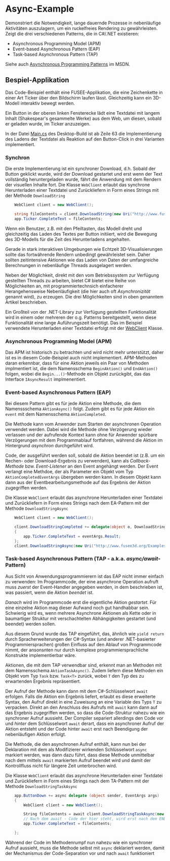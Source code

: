 
# Async-Example

Demonstriert die Notwendigkeit, lange dauernde Prozesse in nebenläufige Aktivitäten
auszulagern, um ein ruckelfreies Rendering zu gewährleisten.
Zeigt die drei verschiedenen Patterns, die in C#/.NET existieren: 

- Asynchronous Programming Model (APM)
- Event-based Asynchronous Pattern (EAP)
- Task-based Asynchronous Pattern (TAP)

Siehe auch [Asynchronous Programming Patterns](https://msdn.microsoft.com/en-us/library/jj152938.aspx)
im MSDN.


## Bespiel-Applikation

Das Code-Beispiel enthält eine FUSEE-Applikation, die eine Zeichenkette in einer Art Ticker über den
Bildschirm laufen lässt. Gleichzeitig kann ein 3D-Modell interaktiv bewegt werden.

Ein Button in der oberen linken Fensterecke lädt eine Textdatei mit langem Inhalt (Shakespear's gesammelte
Werke) aus dem Web, um diesen, sobald er geladen wurde, im Ticker anzuzeigen.

In der Datei [Main.cs](Desktop/Main.cs#63) des Desktop-Build ist ab Zeile 63 die Implementierung des Ladens
der Textdatei als Reaktion auf den Button-Click in drei Varianten implementiert.


### Synchron

Die erste Implementierung ist ein synchroner Download, d.h. Sobald der Button geklickt wurde, 
wird der Download gestartet und erst wenn der Text vollständig heruntergeladen wurde, fährt die
Anwendung mit dem Rendern der visuellen Inhalte fort. Die Klasse `WebClient` erlaubt das
synchrone Herunterladen einer Textdatei und Zurückliefern in Form eines Strings mit 
der Methode `DownloadString`

```C#
    WebClient client = new WebClient();

    string fileContents = client.DownloadString(new Uri("http://www.fusee3d.org/Examples/Async/SomeText.txt"));
    app.Ticker.CompleteText = fileContents;
```

Wenn ein Benutzer, z.B. mit den 
Pfeiltasten, das Modell dreht und gleichzeitig das Laden des Textes per Button initiiert,
wird die Bewegung des 3D-Modells für die Zeit des Herunterladens angehalten. 

Gerade in stark interaktiven Umgebungen wie Echtzeit 3D-Visualisierungen sollte das fortwährende
Rendern unbedingt gewährleistet sein. Daher sollten zeitintensive Aktionen wie das Laden von Daten
der umfangreiche Berechnungen in nebenläufige Threads ausgelagert werden.

Neben der Möglichkeit, direkt mit den vom Betriebssystem zur Verfügung gestellten Threads
zu arbeiten, bietet C# bietet eine Reihe von Möglichkeiten an, mit programmiertechnsich einfacherer
Herangehensweise Nebenläufigkeit (die hier auch oft _Asynchronizität_ genannt wird), zu erzeugen. 
Die drei Möglichkeiten sind in oben genanntem Artikel beschrieben.

Ein Großteil von der .NET-Library zur Verfügung gestellten Funktionalität wird in einem oder 
mehreren der o.g. Patterns bereitgestellt, wenn diese Funktionalität eine lange Auführungszeit
benötigt. Das im Beispiel verwendete Herunterladen einer Textdatei erfolgt mit 
der [WebClient](https://msdn.microsoft.com/de-de/library/system.net.webclient(v=vs.110).aspx)
Klasse.


### Asynchronous Programming Model (APM)

Das APM ist historisch zu betrachten und wird nicht mehr unterstützt, daher ist es in diesem
Code-Beispiel auch nicht implementiert. APM-Methoden daran erkennbar, dass für eine
Aktion jeweils ein Paar von Methoden implmentiert ist, die dem Namensschema
`BeginAktion()` und `EndAktion()` folgen, wobei die `Begin...()`-Methode ein Objekt zurückgibt, 
das das Interface `IAsyncResult` implmenentiert.


### Event-based Asynchronous Pattern (EAP)

Bei diesem Pattern gibt es für jede Aktion eine Methode, die dem Namenssschema `AktionAsync()`
folgt. Zudem gibt es für jede Aktion ein `event` mit dem Namensschema `AktionCompleted`.

Die Methode kann vom Anwender zum Starten der asynchronen Operation verwendet werden. Dabei
wird die Methode ohne Verzögerung wieder verlassen und der aufrufende Kontext kann ohne
für Anwender spürbare Verzögerungen mit dem Programmablauf fortfahren, während die Aktion
im Hintergrund _asynchron_ durchgeführt wird.

Code, der ausgeführt werden soll, sobald die Aktion beendet ist (z.B. um ein Rechen- oder
Download-Ergebnis zu verwenden), kann als _Callback-Methode_ bzw. _Event-Listener_ an den
Event angehängt werden. Der Event verlangt eine Methdoe, der als Parameter ein Objekt
vom Typ `AktionCompletedEventArgs` übergeben werden kann. In diesem Objekt kann dann
aus der Eventbearbeitungsmethode auf das Ergebnis der Aktion zugegriffen werden.

Die Klasse `WebClient` erlaubt das
asynchrone Herunterladen einer Textdatei und Zurückliefern in Form eines Strings nach dem 
EA-Pattern mit der Methode `DownloadStringAsync` 

```C#
    WebClient client = new WebClient();

    client.DownloadStringCompleted += delegate(object o, DownloadStringCompletedEventArgs eventArgs)
    {
        app.Ticker.CompleteText = eventArgs.Result;
    };
    client.DownloadStringAsync(new Uri("http://www.fusee3d.org/Examples/Async/SomeText.txt"));
```



### Task-based Asynchronous Pattern (TAP - a.k.a. _async/await_-Pattern)

Aus Sicht von Anwendungsprogrammierern ist das EAP nicht immer einfach zu verwenden:
Im Programmcode, der eine asynchrone Operation aufruft muss _zuerst_ der Event-Handler
angegeben werden, in dem beschrieben ist, was passiert, wenn die Aktion _beendet_ ist.

_Danach_ wird im Programmcode erst die eigentliche Aktion _gestartet_. Für eine einzelne
Aktion mag dieser Aufwand noch gut handhabbar sein. Schwierig wird es, wenn mehrere
Asynchrone Aktionen als Kette oder in baumartiger Struktur mit verschachtelten 
Abhängigkeiten gestartet (und beendet) werden sollen. 

Aus diesem Grund wurde das TAP eingeführt, das, ähnlich wie `yield return` durch
Spracherweiterungen der C#-Syntax (und anderer .NET-basierter Programmiersprachen)
großen Einfluss auf den Ablauf von Programmcode nimmt, der ansonsnten nur durch komplexe
programmiersprachliche Konstrukte implementierbar wäre.

Aktionen, die mit dem TAP verwendbar sind, erkennt man an Methoden mit dem Namensschema
`AktionTaskAsync()`. Zudem liefern diese Methoden ein Objekt vom Typ `Task` bzw. `Task<T>`
zurück, wobei `T` den Typ des zu erwartenden Ergebnis repräsentiert.

Der Aufruf der Methode kann dann mit dem C#-Schlüsselwort `await` erfolgen. Falls die Aktion
ein Ergebnis liefert, erlaubt es diese erweiterte Syntax, den Aufruf direkt in eine Zuweisung
an eine Variable des Typs `T` zu verpacken. Direkt an den Anschluss des Aufrufs mit `await`
kann dann auf das Ergebnis zugegriffen werden, so dass die Code-Struktur nahezu wie
ein synchroner Aufruf aussieht. Der Compiler separiert allerdings den Code _vor_ und
_hinter_ dem Schlüsselwort `await` derart, dass ein asynchroner Aufruf der Aktion entsteht
und der Code hinter `await` erst nach Beendigung der nebenläufigen Aktion erfolgt.

Die Methode, die den asynchronen Aufruf enthält, kann nun bei der Deklaration mit dem 
als Modifizierer wirkenden Schlüsselwort `async` markiert werden, was dann dazu führt,
dass diese Methode unmittelbar nach dem mittels `await` markierten Aufruf beendet
wird und damit der Kontrollfluss nicht für längere Zeit unterbrochen wird.

Die Klasse `WebClient` erlaubt das
asynchrone Herunterladen einer Textdatei und Zurückliefern in Form eines Strings nach dem 
TA-Pattern mit der Methode `DownloadStringTaskAsync` 

```C#
    app.ButtonDown += async delegate (object sender, EventArgs args)
    {
        WebClient client = new WebClient();

        String fileContents = await client.DownloadStringTaskAsync(new Uri("http://www.fusee3d.org/Examples/Async/SomeText.txt"));
        // Nach dem await - Code der hier steht, wird erst nach dem ENDE des Task aufgerufen
        app.Ticker.CompleteText = fileContents;

    };
```

Während der Code im Methodenrumpf nun nahezu wie ein synchroner Aufruf aussieht, muss 
die Methode selbst mit `async` deklariert werden, damit der Mechanismus der Code-Separation
vor und nach `await` funktioniert


